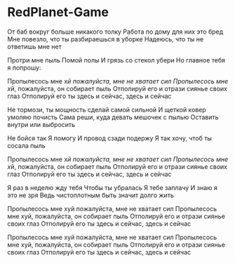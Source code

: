 # RedPlanet-Game
От баб вокруг больше никакого толку
Работа по дому для них это бред
Мне повезло, что ты разбираешься в уборке
Надеюсь, что ты не ответишь мне нет

Протри мне пыль
Помой полы
И грязь со стекол убери
Но главное тебя я попрошу:

Пропылесось мне х*й пожалуйста, мне не хватает сил
Пропылесось мне х*й, пожалуйста, он собирает пыль
Отполируй его и отрази сиянье своих глаз
Отполируй его ты здесь и сейчас, здесь и сейчас

Не тормози, ты мощность сделай самой сильной
И щеткой ковер умоляю почисть
Сама реши, куда девать мешочек с пылью
Оставить внутри или выбросить

Не бойся так
Я помогу
И провод сзади подержу
Я так хочу, чтоб ты сосала пыль

Пропылесось мне х*й пожалуйста, мне не хватает сил
Пропылесось мне х*й, пожалуйста, он собирает пыль
Отполируй его и отрази сиянье своих глаз
Отполируй его ты здесь и сейчас, здесь и сейчас

Я раз в неделю жду тебя
Чтобы ты убралась
Я тебе заплачу
И знаю я это не зря
Ведь чистоплотным быть значит долго жить

Пропылесось мне хуй пожалуйста, мне не хватает сил
Пропылесось мне хуй, пожалуйста, он собирает пыль
Отполируй его и отрази сиянье своих глаз
Отполируй его ты здесь и сейчас, здесь и сейчас

Пропылесось мне хуй пожалуйста, мне не хватает сил
Пропылесось мне хуй, пожалуйста, он собирает пыль
Отполируй его и отрази сиянье своих глаз
Отполируй его ты здесь и сейчас, здесь и сейчас

